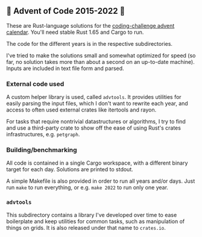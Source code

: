 ## 🎄 Advent of Code 2015-2022 🎄

These are Rust-language solutions for the [coding-challenge advent
calendar](http://adventofcode.com/).  You'll need stable Rust 1.65 and Cargo to
run.

The code for the different years is in the respective subdirectories.

I've tried to make the solutions small and somewhat optimized for speed (so far,
no solution takes more than about a second on an up-to-date machine).  Inputs
are included in text file form and parsed.

### External code used

A custom helper library is used, called `advtools`.  It provides utilities for
easily parsing the input files, which I don't want to rewrite each year, and
access to often used external crates like itertools and rayon.

For tasks that require nontrivial datastructures or algorithms, I try to find
and use a third-party crate to show off the ease of using Rust's crates
infrastructures, e.g. `petgraph`.

### Building/benchmarking

All code is contained in a single Cargo workspace, with a different binary
target for each day.  Solutions are printed to stdout.

A simple Makefile is also provided in order to run all years and/or days.  Just
run `make` to run everything, or e.g. `make 2022` to run only one year.

### `advtools`

This subdirectory contains a library I've developed over time to ease
boilerplate and keep utilities for common tasks, such as manipulation of things
on grids.  It is also released under that name to `crates.io`.

